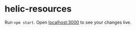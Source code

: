 # helic-resources

Run `npm start`.
Open [localhost:3000](http://localhost:3000) to see your changes live.
